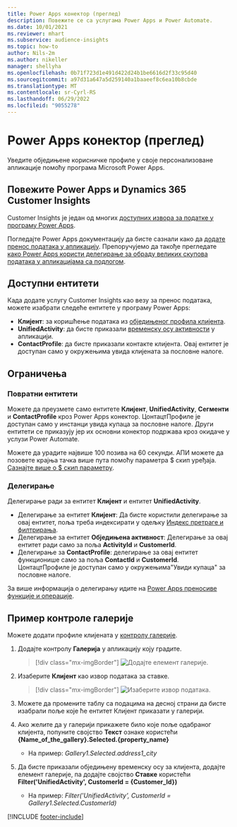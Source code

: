```yaml
---
title: Power Apps конектор (преглед)
description: Повежите се са услугама Power Apps и Power Automate.
ms.date: 10/01/2021
ms.reviewer: mhart
ms.subservice: audience-insights
ms.topic: how-to
author: Nils-2m
ms.author: nikeller
manager: shellyha
ms.openlocfilehash: 0b71f723d1e491d422d24b1be6616d2f33c95d40
ms.sourcegitcommit: a97d31a647a5d259140a1baaeef8c6ea10b8cbde
ms.translationtype: MT
ms.contentlocale: sr-Cyrl-RS
ms.lasthandoff: 06/29/2022
ms.locfileid: "9055278"
---
```

# <a name="power-apps-connector-preview"></a>Power Apps конектор (преглед)

Уведите обједињене корисничке профиле у своје персонализоване апликације помоћу програма Microsoft Power Apps.

## <a name="connect-power-apps-and-dynamics-365-customer-insights"></a>Повежите Power Apps и Dynamics 365 Customer Insights

Customer Insights је један од многих [доступних извора за податке у програму Power Apps](/powerapps/maker/canvas-apps/working-with-data-sources).

Погледајте Power Apps документацију да бисте сазнали како да [додате пренос података у апликацију](/powerapps/maker/canvas-apps/add-data-connection). Препоручујемо да такође прегледате [како Power Apps користи делегирање за обраду великих скупова података у апликацијама са подлогом](/powerapps/maker/canvas-apps/delegation-overview).

## <a name="available-entities"></a>Доступни ентитети

Када додате услугу Customer Insights као везу за пренос података, можете изабрати следеће ентитете у програму Power Apps:

- **Клијент**: за коришћење података из [обједињеног профила клијента](customer-profiles.md).
- **UnifiedActivity**: да бисте приказали [временску осу активности](activities.md) у апликацији.
- **ContactProfile**: да бисте приказали контакте клијента. Овај ентитет је доступан само у окружењима увида клијената за пословне налоге.

## <a name="limitations"></a>Ограничења

### <a name="retrievable-entities"></a>Повратни ентитети

Можете да преузмете само ентитете **Клијент**, **UnifiedActivity**, **Сегменти** и **ContactProfile** кроз Power Apps конектор. ЦонтацтПрофиле је доступан само у инстанци увида купаца за пословне налоге. Други ентитети се приказују јер их основни конектор подржава кроз окидаче у услузи Power Automate.

Можете да урадите највише 100 позива на 60 секунди. АПИ можете да позовете крајња тачка више пута помоћу параметра $ скип уређаја. [Сазнајте више о $ скип параметру](/connectors/customerinsights/#get-items-from-an-entity).

### <a name="delegation"></a>Делегирање

Делегирање ради за ентитет **Клијент** и ентитет **UnifiedActivity**. 

- Делегирање за ентитет **Клијент**: Да бисте користили делегирање за овај ентитет, поља треба индексирати у одељку [Индекс претраге и филтрирања](search-filter-index.md).  
- Делегирање за ентитет **Обједињена активност**: Делегирање за овај ентитет ради само за поља **ActivityId** и **CustomerId**.  
- Делегирање за **ContactProfile**: делегирање за овај ентитет функционише само за поља **ContactId** и **CustomerId**. ЦонтацтПрофиле је доступан само у окружењима"Увиди купаца" за пословне налоге.

За више информација о делегирању идите на [Power Apps преносиве функције и операције](/powerapps/maker/canvas-apps/delegation-overview). 

## <a name="example-gallery-control"></a>Пример контроле галерије

Можете додати профиле клијената у [контролу галерије](/powerapps/maker/canvas-apps/add-gallery).

1. Додајте контролу **Галерија** у апликацију коју градите.

    > [!div class="mx-imgBorder"]
    > ![Додајте елемент галерије.](media/connector-powerapps9.png "Додајте елемент галерије.")

2. Изаберите **Клијент** као извор података за ставке.

    > [!div class="mx-imgBorder"]
    > ![Изаберите извор података.](media/choose-datasource-powerapps.png "Изаберите извор података.")

3. Можете да промените таблу са подацима на десној страни да бисте изабрали поље које ће ентитет Клијент приказати у галерији.

4. Ако желите да у галерији прикажете било које поље одабраног клијента, попуните својство **Текст** ознаке користећи **{Name_of_the_gallery}.Selected.{property_name}**  
    - На пример: _Gallery1.Selected.address1_city_

5. Да бисте приказали обједињену временску осу за клијента, додајте елемент галерије, па додајте својство **Ставке** користећи **Filter('UnifiedActivity', CustomerId = {Customer_Id})**  
    - На пример: _Filter('UnifiedActivity', CustomerId = Gallery1.Selected.CustomerId)_


[!INCLUDE [footer-include](includes/footer-banner.md)]
